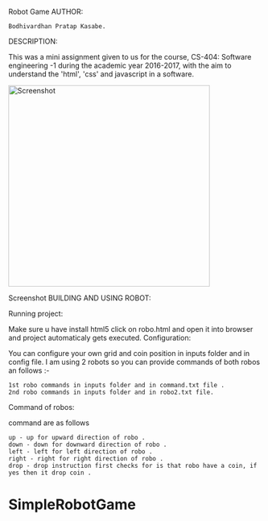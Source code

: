 Robot Game
AUTHOR:

    Bodhivardhan Pratap Kasabe.

DESCRIPTION:

This was a mini assignment given to us for the course, CS-404: Software engineering -1 during the academic year 2016-2017, with the aim to understand the 'html', 'css' and javascript in a software.

<img src="screenshots/Screenshot.png" height="400" alt="Screenshot"/>

Screenshot
BUILDING AND USING ROBOT:

Running project:

Make sure u have install html5 click on robo.html and open it into browser and project automaticaly gets executed.
Configuration:

You can configure your own grid and coin position in inputs folder and in config file. I am using 2 robots so you can provide commands of both robos an follows :-

    1st robo commands in inputs folder and in command.txt file .
    2nd robo commands in inputs folder and in robo2.txt file.

Command of robos:

command are as follows

    up - up for upward direction of robo .
    down - down for downward direction of robo .
    left - left for left direction of robo .
    right - right for right direction of robo .
    drop - drop instruction first checks for is that robo have a coin, if yes then it drop coin .

# SimpleRobotGame
